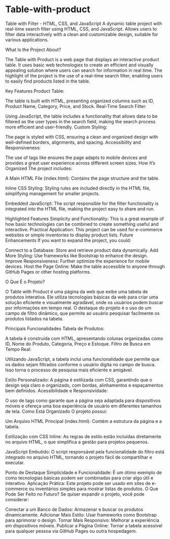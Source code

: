 # Table-with-product
 Table with Filter - HTML, CSS, and JavaScript A dynamic table project with real-time search filter using HTML, CSS, and JavaScript. Allows users to filter data interactively with a clean and customizable design, suitable for various applications.
 

What Is the Project About?

The Table with Product is a web page that displays an interactive product table. It uses basic web technologies to create an efficient and visually appealing solution where users can search for information in real time. The highlight of the project is the use of a real-time search filter, enabling users to easily find products listed in the table.

Key Features
Product Table:

The table is built with HTML, presenting organized columns such as ID, Product Name, Category, Price, and Stock.
Real-Time Search Filter:

Using JavaScript, the table includes a functionality that allows data to be filtered as the user types in the search field, making the search process more efficient and user-friendly.
Custom Styling:

The page is styled with CSS, ensuring a clean and organized design with well-defined borders, alignments, and spacing.
Accessibility and Responsiveness:

The use of tags like <meta viewport> ensures the page adapts to mobile devices and provides a great user experience across different screen sizes.
How It’s Organized
The project includes:

A Main HTML File (index.html): Contains the page structure and the table.

Inline CSS Styling: Styling rules are included directly in the HTML file, simplifying management for smaller projects.

Embedded JavaScript: The script responsible for the filter functionality is integrated into the HTML file, making the project easy to share and run.

Highlighted Features
Simplicity and Functionality: This is a great example of how basic technologies can be combined to create something useful and interactive.
Practical Application: This project can be used for e-commerce websites or simple inventories to display product lists.
Future Enhancements
If you want to expand the project, you could:

Connect to a Database:
Store and retrieve product data dynamically.
Add More Styling:
Use frameworks like Bootstrap to enhance the design.
Improve Responsiveness:
Further optimize the experience for mobile devices.
Host the Page Online:
Make the table accessible to anyone through GitHub Pages or other hosting platforms.











O Que É o Projeto?

O Table with Product é uma página da web que exibe uma tabela de produtos interativa. Ele utiliza tecnologias básicas da web para criar uma solução eficiente e visualmente agradável, onde os usuários podem buscar por informações em tempo real. O destaque do projeto é o uso de um campo de filtro dinâmico, que permite ao usuário pesquisar facilmente os produtos listados na tabela.

Principais Funcionalidades
Tabela de Produtos:

A tabela é construída com HTML, apresentando colunas organizadas como ID, Nome do Produto, Categoria, Preço e Estoque.
Filtro de Busca em Tempo Real:

Utilizando JavaScript, a tabela inclui uma funcionalidade que permite que os dados sejam filtrados conforme o usuário digita no campo de busca. Isso torna o processo de pesquisa mais eficiente e amigável.

Estilo Personalizado:
A página é estilizada com CSS, garantindo que o design seja claro e organizado, com bordas, alinhamentos e espaçamentos bem definidos.
Acessibilidade e Responsividade:

O uso de tags como <meta viewport> garante que a página seja adaptada para dispositivos móveis e ofereça uma boa experiência de usuário em diferentes tamanhos de tela.
Como Está Organizado
O projeto possui:

Um Arquivo HTML Principal (index.html): Contém a estrutura da página e a tabela.

Estilização com CSS Inline: As regras de estilo estão incluídas diretamente no arquivo HTML, o que simplifica a gestão para projetos pequenos.

JavaScript Embutido: O script responsável pela funcionalidade do filtro está integrado no arquivo HTML, tornando o projeto fácil de compartilhar e executar.

Ponto de Destaque
Simplicidade e Funcionalidade: É um ótimo exemplo de como tecnologias básicas podem ser combinadas para criar algo útil e interativo.
Aplicação Prática: Este projeto pode ser usado em sites de e-commerce ou inventários simples para mostrar listas de produtos.
O Que Pode Ser Feito no Futuro?
Se quiser expandir o projeto, você pode considerar:

Conectar a um Banco de Dados:
Armazenar e buscar os produtos dinamicamente.
Adicionar Mais Estilo:
Usar frameworks como Bootstrap para aprimorar o design.
Tornar Mais Responsivo:
Melhorar a experiência em dispositivos móveis.
Publicar a Página Online:
Tornar a tabela acessível para qualquer pessoa via GitHub Pages ou outra hospedagem.
